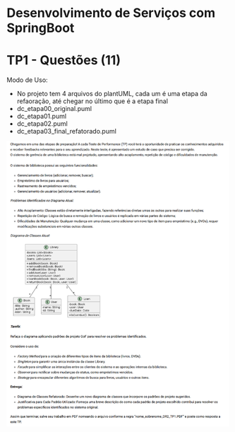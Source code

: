 # Desenvolvimento de Serviços com SpringBoot

# TP1 - Questões (11)

Modo de Uso:

- No projeto tem 4 arquivos do plantUML, cada um é uma etapa da refaoração, até chegar no último que é a etapa final
- dc_etapa00_original.puml
- dc_etapa01.puml
- dc_etapa02.puml
- dc_etapa03_final_refatorado.puml

![Descrição](documentos/enunciado_TP1.png)
